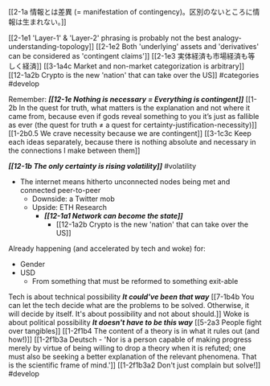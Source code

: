 [[2-1a 情報とは差異 (= manifestation of contingency)。区別のないところに情報は生まれない。]]

[[2-1e1 'Layer-1' & 'Layer-2' phrasing is probably not the best analogy-understanding-topology]]
[[2-1e2 Both 'underlying' assets and 'derivatives' can be considered as 'contingent claims']]
[[2-1e3 実体経済も市場経済も等しく経済]]
[[3-1a4c Market and non-market categorization is arbitrary]]
[[12-1a2b Crypto is the new 'nation' that can take over the US]]
#categories #develop 

Remember: ***[[12-1e Nothing is necessary = Everything is contingent]]***
	[[1-2b In the quest for truth, what matters is the explanation and not where it came from, because even if gods reveal something to you it’s just as fallible as ever (the quest for truth ≠ a quest for certainty-justification-necessity)]]
		[[1-2b0.5 We crave necessity because we are contingent]]
	[[3-1c3c Keep each ideas separately, because there is nothing absolute and necessary in the connections I make between them]]

***[[12-1b The only certainty is rising volatility]]*** #volatility 
- The internet means hitherto unconnected nodes being met and connected peer-to-peer
	- Downside: a Twitter mob
	- Upside: ETH Research
		- ***[[12-1a1 Network can become the state]]***
			- [[12-1a2b Crypto is the new 'nation' that can take over the US]]

Already happening (and accelerated by tech and woke) for:
- Gender
- USD
	- From something that must be reformed to something exit-able

Tech is about technical possibility
	***It could've been that way***
		[[7-1b4b You can let the tech decide what are the problems to be solved. Otherwise, it will decide by itself. It's about possibility and not about should.]]
Woke is about political possibility
	***It doesn't have to be this way***
		[[5-2a3 People fight over tangibles]]
			[[1-2f1b4 The content of a theory is in what it rules out (and how!)]]
				[[1-2f1b3a Deutsch - 'Nor is a person capable of making progress merely by virtue of being willing to drop a theory when it is refuted; one must also be seeking a better explanation of the relevant phenomena. That is the scientific frame of mind.']]
		[[1-2f1b3a2 Don't just complain but solve!]] #develop 